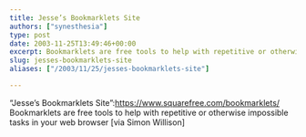 ```yaml
---
title: Jesse’s Bookmarklets Site
authors: ["synesthesia"]
type: post
date: 2003-11-25T13:49:46+00:00
excerpt: Bookmarklets are free tools to help with repetitive or otherwise impossible tasks in your web browser
slug: jesses-bookmarklets-site 
aliases: ["/2003/11/25/jesses-bookmarklets-site"]

---
```

&#8220;Jesse&#8217;s Bookmarklets Site&#8221;:https://www.squarefree.com/bookmarklets/ Bookmarklets are free tools to help with repetitive or otherwise impossible tasks in your web browser [via <a hrref="https://simon.incutio.com/">Simon Willison</a>]
